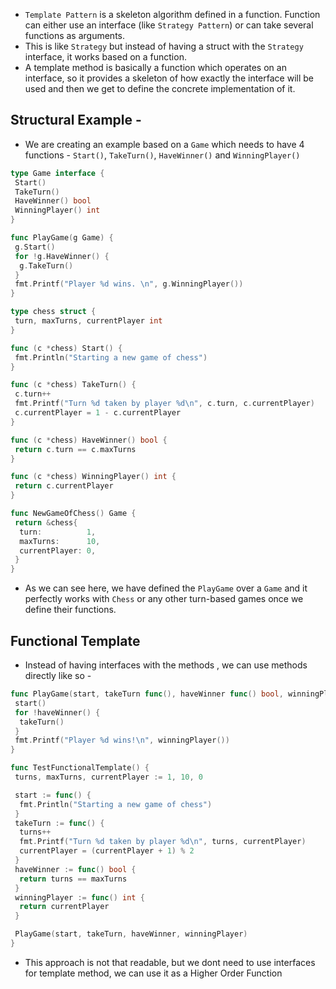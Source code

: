 - `Template Pattern` is a skeleton algorithm defined in a function. Function can either use an interface (like `Strategy Pattern`) or can take several functions as arguments.
- This is like `Strategy` but instead of having a struct with the `Strategy` interface, it works based on a function.
- A template method is basically a function which operates on an interface, so it provides a skeleton of how exactly the interface will be used and then we get to define the concrete implementation of it.

## Structural Example -

- We are creating an example based on a `Game` which needs to have 4 functions - `Start()`, `TakeTurn()`, `HaveWinner()` and `WinningPlayer()`

```go
type Game interface {
 Start()
 TakeTurn()
 HaveWinner() bool
 WinningPlayer() int
}

func PlayGame(g Game) {
 g.Start()
 for !g.HaveWinner() {
  g.TakeTurn()
 }
 fmt.Printf("Player %d wins. \n", g.WinningPlayer())
}

type chess struct {
 turn, maxTurns, currentPlayer int
}

func (c *chess) Start() {
 fmt.Println("Starting a new game of chess")
}

func (c *chess) TakeTurn() {
 c.turn++
 fmt.Printf("Turn %d taken by player %d\n", c.turn, c.currentPlayer)
 c.currentPlayer = 1 - c.currentPlayer
}

func (c *chess) HaveWinner() bool {
 return c.turn == c.maxTurns
}

func (c *chess) WinningPlayer() int {
 return c.currentPlayer
}

func NewGameOfChess() Game {
 return &chess{
  turn:          1,
  maxTurns:      10,
  currentPlayer: 0,
 }
}
```

- As we can see here, we have defined the `PlayGame` over a `Game` and it perfectly works with `Chess` or any other turn-based games once we define their functions.

## Functional Template

- Instead of having interfaces with the methods , we can use methods directly like so -

```go
func PlayGame(start, takeTurn func(), haveWinner func() bool, winningPlayer func() int) {
 start()
 for !haveWinner() {
  takeTurn()
 }
 fmt.Printf("Player %d wins!\n", winningPlayer())
}

func TestFunctionalTemplate() {
 turns, maxTurns, currentPlayer := 1, 10, 0

 start := func() {
  fmt.Println("Starting a new game of chess")
 }
 takeTurn := func() {
  turns++
  fmt.Printf("Turn %d taken by player %d\n", turns, currentPlayer)
  currentPlayer = (currentPlayer + 1) % 2
 }
 haveWinner := func() bool {
  return turns == maxTurns
 }
 winningPlayer := func() int {
  return currentPlayer
 }

 PlayGame(start, takeTurn, haveWinner, winningPlayer)
}
```

- This approach is not that readable, but we dont need to use interfaces for template method, we can use it as a Higher Order Function
